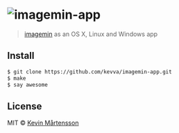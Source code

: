 # <img src="https://cloud.githubusercontent.com/assets/709159/2954693/97fa771a-da76-11e3-90ac-07fbc5ca943f.png" alt="imagemin-app">

> [imagemin](https://github.com/kevva/imagemin) as an OS X, Linux and Windows app


## Install

```sh
$ git clone https://github.com/kevva/imagemin-app.git
$ make
$ say awesome
```


## License

MIT © [Kevin Mårtensson](https://github.com/kevva)
